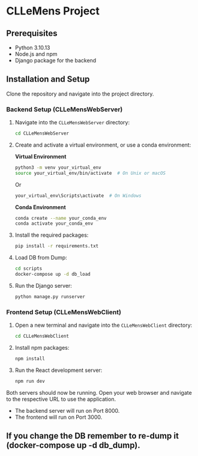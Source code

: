 # CLLeMens Project

## Prerequisites

- Python 3.10.13
- Node.js and npm
- Django package for the backend

## Installation and Setup

Clone the repository and navigate into the project directory.

### Backend Setup (CLLeMensWebServer)

1. Navigate into the `CLLeMensWebServer` directory:
    ```bash
    cd CLLeMensWebServer
    ```

2. Create and activate a virtual environment, or use a conda environment:

    **Virtual Environment**
    ```bash
    python3 -m venv your_virtual_env
    source your_virtual_env/bin/activate  # On Unix or macOS
    ```
    Or
    ```bash
    your_virtual_env\Scripts\activate  # On Windows
    ```

    **Conda Environment**
    ```bash
    conda create --name your_conda_env
    conda activate your_conda_env
    ```

3. Install the required packages:
    ```bash
    pip install -r requirements.txt
    ```

4. Load DB from Dump:
    ```bash
    cd scripts
    docker-compose up -d db_load
    ```

5. Run the Django server:
    ```bash
    python manage.py runserver
    ```


   

### Frontend Setup (CLLeMensWebClient)

1. Open a new terminal and navigate into the `CLLeMensWebClient` directory:
    ```bash
    cd CLLeMensWebClient
    ```

2. Install npm packages:
    ```bash
    npm install
    ```

3. Run the React development server:
    ```bash
    npm run dev
    ```



Both servers should now be running. Open your web browser and navigate to the respective URL to use the application.
- The backend server will run on Port 8000. 
- The frontend will run on Port 3000.


## If you change the DB remember to re-dump it (docker-compose up -d db_dump). 